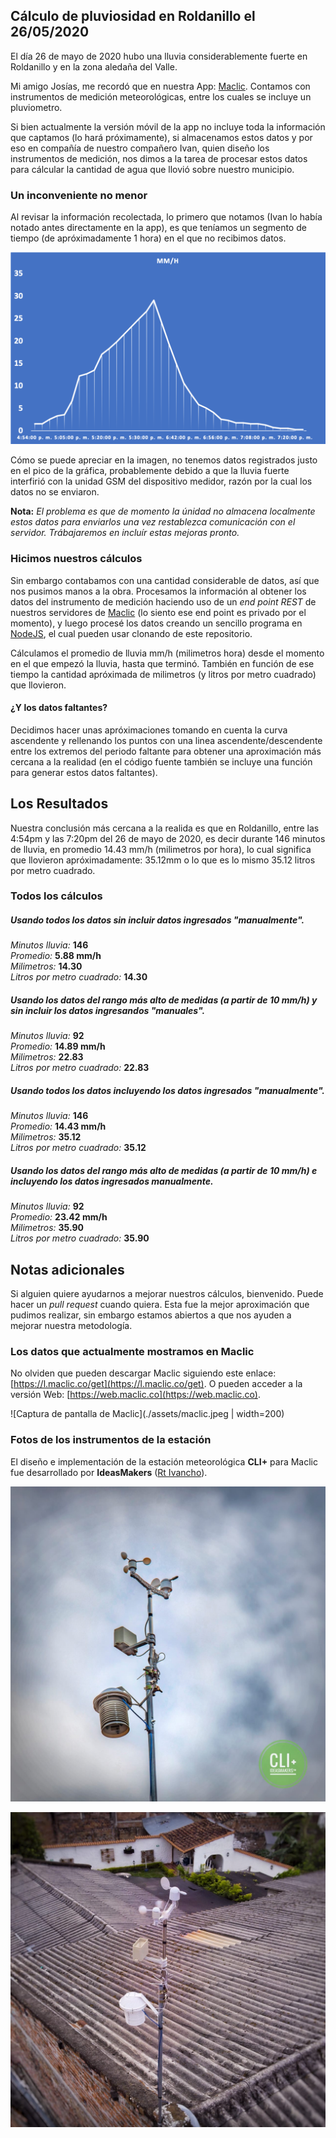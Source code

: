 ## Cálculo de pluviosidad en Roldanillo el 26/05/2020

El día 26 de mayo de 2020 hubo una lluvia considerablemente fuerte en Roldanillo y en la zona aledaña del Valle.

Mi amigo Josías, me recordó que en nuestra App: [Maclic](https://l.maclic.co/get). Contamos con instrumentos de medición meteorológicas, entre los cuales se incluye un pluviometro.

Si bien actualmente la versión móvil de la app no incluye toda la información que captamos (lo hará próximamente), si almacenamos estos datos y por eso en compañía de nuestro compañero Ivan, quien diseño los instrumentos de medición, nos dimos a la tarea de procesar estos datos para cálcular la cantidad de agua que llovió sobre nuestro municipio.

### Un inconveniente no menor

Al revisar la información recolectada, lo primero que notamos (Ivan lo había notado antes directamente en la app), es que teníamos un segmento de tiempo (de apróximadamente 1 hora) en el que no recibimos datos.

![Gráfico con datos de lluvia](./assets/graph.png)

Cómo se puede apreciar en la imagen, no tenemos datos registrados justo en el pico de la gráfica, probablemente debido a que la lluvia fuerte interfirió con la unidad GSM del dispositivo medidor, razón por la cual los datos no se enviaron.

**Nota:** *El problema es que de momento la únidad no almacena localmente estos datos para enviarlos una vez restablezca comunicación con el servidor. Trábajaremos en incluír estas mejoras pronto.*

### Hicimos nuestros cálculos

Sin embargo contabamos con una cantidad considerable de datos, así que nos pusimos manos a la obra. Procesamos la información al obtener los datos del instrumento de medición haciendo uso de un *end point REST* de nuestros servidores de [Maclic](https://maclic.co) (lo siento ese end point es privado por el momento), y luego procesé los datos creando un sencillo programa en [NodeJS](https://nodejs.org/es/), el cual pueden usar clonando de este repositorio.

Cálculamos el promedio de lluvia mm/h (milimetros hora) desde el momento en el que empezó la lluvia, hasta que terminó. También en función de ese tiempo la cantidad apróximada de milimetros (y litros por metro cuadrado) que llovieron.

#### ¿Y los datos faltantes?

Decidimos hacer unas apróximaciones tomando en cuenta la curva ascendente y rellenando los puntos con una linea ascendente/descendente entre los extremos del periodo faltante para obtener una aproximación más cercana a la realidad (en el código fuente también se incluye una función para generar estos datos faltantes).

## Los Resultados

Nuestra conclusión más cercana a la realida es que en Roldanillo, entre las 4:54pm y las 7:20pm del 26 de mayo de 2020, es decir durante 146 minutos de lluvia, en promedio 14.43 mm/h (milimetros por hora), lo cual significa que llovieron apróximadamente: 35.12mm o lo que es lo mismo 35.12 litros por metro cuadrado.

### Todos los cálculos

##### Usando todos los datos sin incluir datos ingresados "manualmente".

*Minutos lluvia:* **146**<br/>
*Promedio:* **5.88 mm/h**<br/>
*Milimetros:* **14.30**<br/>
*Litros por metro cuadrado:* **14.30**

##### Usando los datos del rango más alto de medidas (a partir de 10 mm/h) y sin incluir los datos ingresandos "manuales".

*Minutos lluvia:* **92**<br/>
*Promedio:* **14.89 mm/h**<br/>
*Milimetros:* **22.83**<br/>
*Litros por metro cuadrado:* **22.83**

##### Usando todos los datos incluyendo los datos ingresados "manualmente".

*Minutos lluvia:* **146**<br/>
*Promedio:* **14.43 mm/h**<br/>
*Milimetros:* **35.12**<br/>
*Litros por metro cuadrado:* **35.12**

##### Usando los datos del rango más alto de medidas (a partir de 10 mm/h) e incluyendo los datos ingresados manualmente.

*Minutos lluvia:* **92**<br/>
*Promedio:* **23.42 mm/h**<br/>
*Milimetros:* **35.90**<br/>
*Litros por metro cuadrado:* **35.90**

## Notas adicionales

Si alguien quiere ayudarnos a mejorar nuestros cálculos, bienvenido. Puede hacer un *pull request* cuando quiera. Esta fue la mejor aproximación que pudimos realizar, sin embargo estamos abiertos a que nos ayuden a mejorar nuestra metodología.

### Los datos que actualmente mostramos en Maclic

No olviden que pueden descargar Maclic siguiendo este enlace: [https://l.maclic.co/get](https://l.maclic.co/get). O pueden acceder a la versión Web: [https://web.maclic.co](https://web.maclic.co).

![Captura de pantalla de Maclic](./assets/maclic.jpeg | width=200)

### Fotos de los instrumentos de la estación

El diseño e implementación de la estación meteorológica **CLI+** para Maclic fue desarrollado por **IdeasMakers** ([Rt Ivancho](https://www.facebook.com/RT.Ivancho)).

![Estación Meterológica CLI+](./assets/climas1.jpg)

![Estación Meterológica CLI+](./assets/climas2.jpg)

